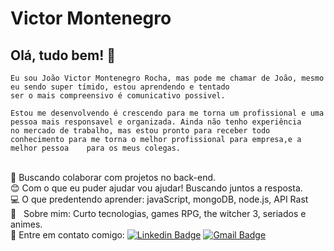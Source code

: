 # Victor Montenegro 

## Olá, tudo bem! :wave:
    Eu sou João Victor Montenegro Rocha, mas pode me chamar de João, mesmo eu sendo super tímido, estou aprendendo e tentado 
    ser o mais compreensivo é comunicativo possivel.

    Estou me desenvolvendo é crescendo para me torna um profissional e uma pessoa mais responsavel e organizada. Ainda não tenho experiência
    no mercado de trabalho, mas estou pronto para receber todo conhecimento para me torna o melhor profissional para empresa,e a melhor pessoa    para os meus colegas.
 <br/> :purple_heart: Buscando colaborar com projetos no back-end.
 <br/> :blush: Com o que eu puder ajudar vou ajudar! Buscando juntos a resposta.
 <br/> :computer: O que predentendo aprender: javaScript, mongoDB, node.js, API Rast 
 <br/> 💬  &nbsp; Sobre mim: Curto tecnologias, games RPG, the witcher 3, seriados e animes. 
 <br/> :email: Entre em contato comigo: [![Linkedin Badge](https://img.shields.io/badge/-VictorMontenegro-blue?style=flat-square&logo=Linkedin&logoColor=white&link=https://https://www.linkedin.com/in/joao-victor-montenegro-595791194/)](https://www.linkedin.com/in/joao-victor-montenegro-595791194/) 
 [![Gmail Badge](https://img.shields.io/badge/-jvcmontenegro67@gmail.com-c14438?style=flat-square&logo=Gmail&logoColor=white&link=victor:jvcmontenegro67@gmail.com)](victor:jvcmontenegro67@gmail.com)
